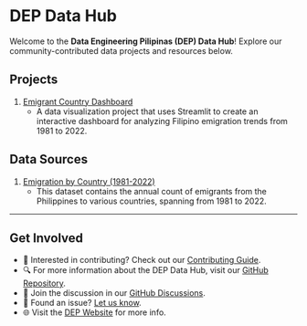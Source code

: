 # DEP Data Hub

Welcome to the **Data Engineering Pilipinas (DEP) Data Hub**! Explore our community-contributed data projects and resources below.

## Projects

1. [Emigrant Country Dashboard](projects/emigrant-country-dashboard.md)
   - A data visualization project that uses Streamlit to create an interactive dashboard for analyzing Filipino emigration trends from 1981 to 2022.

<!-- Add more projects here as they become available -->

## Data Sources

1. [Emigration by Country (1981-2022)](data-sources/Emigration-by-country-1981-2022.md)
   - This dataset contains the annual count of emigrants from the Philippines to various countries, spanning from 1981 to 2022.

<!-- Add more data sources here as they become available -->

---

## Get Involved

- 🌟 Interested in contributing? Check out our [Contributing Guide](contributing.md).
- 🔍 For more information about the DEP Data Hub, visit our [GitHub Repository](https://github.com/link-to-your-repo).
- 💬 Join the discussion in our [GitHub Discussions](link-to-discussions).
- 🐛 Found an issue? [Let us know](link-to-issues).
- 🌐 Visit the [DEP Website](https://dataengineering.ph) for more info.
